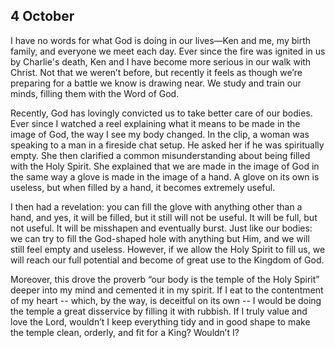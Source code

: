 ## 4 October

I have no words for what God is doing in our lives—Ken and me, my birth family, and everyone we meet each day. Ever since the fire was ignited in us by Charlie's death, Ken and I have become more serious in our walk with Christ. Not that we weren’t before, but recently it feels as though we’re preparing for a battle we know is drawing near. We study and train our minds, filling them with the Word of God.

Recently, God has lovingly convicted us to take better care of our bodies. Ever since I watched a reel explaining what it means to be made in the image of God, the way I see my body changed. In the clip, a woman was speaking to a man in a fireside chat setup. He asked her if he was spiritually empty. She then clarified a common misunderstanding about being filled with the Holy Spirit. She explained that we are made in the image of God in the same way a glove is made in the image of a hand. A glove on its own is useless, but when filled by a hand, it becomes extremely useful.

I then had a revelation: you can fill the glove with anything other than a hand, and yes, it will be filled, but it still will not be useful. It will be full, but not useful. It will be misshapen and eventually burst. Just like our bodies: we can try to fill the God-shaped hole with anything but Him, and we will still feel empty and useless. However, if we allow the Holy Spirit to fill us, we will reach our full potential and become of great use to the Kingdom of God.

Moreover, this drove the proverb “our body is the temple of the Holy Spirit” deeper into my mind and cemented it in my spirit. If I eat to the contentment of my heart -- which, by the way, is deceitful on its own -- I would be doing the temple a great disservice by filling it with rubbish. If I truly value and love the Lord, wouldn’t I keep everything tidy and in good shape to make the temple clean, orderly, and fit for a King? Wouldn’t I?
